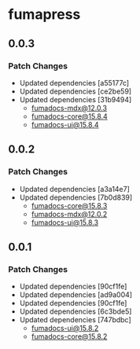# fumapress

## 0.0.3

### Patch Changes

- Updated dependencies [a55177c]
- Updated dependencies [ce2be59]
- Updated dependencies [31b9494]
  - fumadocs-mdx@12.0.3
  - fumadocs-core@15.8.4
  - fumadocs-ui@15.8.4

## 0.0.2

### Patch Changes

- Updated dependencies [a3a14e7]
- Updated dependencies [7b0d839]
  - fumadocs-core@15.8.3
  - fumadocs-mdx@12.0.2
  - fumadocs-ui@15.8.3

## 0.0.1

### Patch Changes

- Updated dependencies [90cf1fe]
- Updated dependencies [ad9a004]
- Updated dependencies [90cf1fe]
- Updated dependencies [6c3bde5]
- Updated dependencies [747bdbc]
  - fumadocs-ui@15.8.2
  - fumadocs-core@15.8.2
